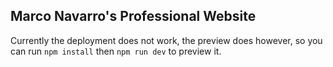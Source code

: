 ## Marco Navarro's Professional Website

Currently the deployment does not work, the preview does however, so you can run `npm install` then `npm run dev` to preview it. 
